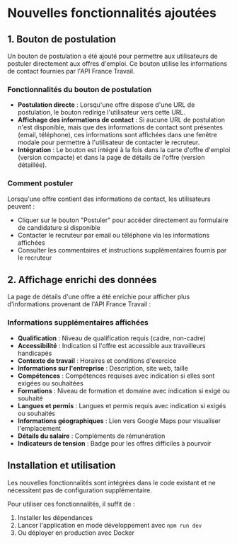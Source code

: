 # Nouvelles fonctionnalités ajoutées

## 1. Bouton de postulation

Un bouton de postulation a été ajouté pour permettre aux utilisateurs de postuler directement aux offres d'emploi. Ce bouton utilise les informations de contact fournies par l'API France Travail.

### Fonctionnalités du bouton de postulation

- **Postulation directe** : Lorsqu'une offre dispose d'une URL de postulation, le bouton redirige l'utilisateur vers cette URL.
- **Affichage des informations de contact** : Si aucune URL de postulation n'est disponible, mais que des informations de contact sont présentes (email, téléphone), ces informations sont affichées dans une fenêtre modale pour permettre à l'utilisateur de contacter le recruteur.
- **Intégration** : Le bouton est intégré à la fois dans la carte d'offre d'emploi (version compacte) et dans la page de détails de l'offre (version détaillée).

### Comment postuler

Lorsqu'une offre contient des informations de contact, les utilisateurs peuvent :
- Cliquer sur le bouton "Postuler" pour accéder directement au formulaire de candidature si disponible
- Contacter le recruteur par email ou téléphone via les informations affichées
- Consulter les commentaires et instructions supplémentaires fournis par le recruteur

## 2. Affichage enrichi des données

La page de détails d'une offre a été enrichie pour afficher plus d'informations provenant de l'API France Travail :

### Informations supplémentaires affichées

- **Qualification** : Niveau de qualification requis (cadre, non-cadre)
- **Accessibilité** : Indication si l'offre est accessible aux travailleurs handicapés
- **Contexte de travail** : Horaires et conditions d'exercice
- **Informations sur l'entreprise** : Description, site web, taille
- **Compétences** : Compétences requises avec indication si elles sont exigées ou souhaitées
- **Formations** : Niveau de formation et domaine avec indication si exigé ou souhaité
- **Langues et permis** : Langues et permis requis avec indication si exigés ou souhaités
- **Informations géographiques** : Lien vers Google Maps pour visualiser l'emplacement
- **Détails du salaire** : Compléments de rémunération
- **Indicateurs de tension** : Badge pour les offres difficiles à pourvoir

## Installation et utilisation

Les nouvelles fonctionnalités sont intégrées dans le code existant et ne nécessitent pas de configuration supplémentaire.

Pour utiliser ces fonctionnalités, il suffit de :

1. Installer les dépendances
2. Lancer l'application en mode développement avec `npm run dev`
3. Ou déployer en production avec Docker

